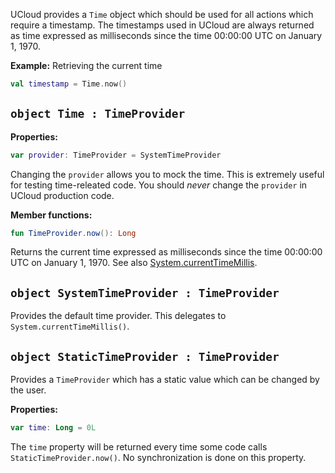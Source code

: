 UCloud provides a `Time` object which should be used for all actions which require a timestamp. The timestamps used in
UCloud are always returned as time expressed as milliseconds since the time 00:00:00 UTC on January 1, 1970.

__Example:__ Retrieving the current time

```kotlin
val timestamp = Time.now()
```

## `object Time : TimeProvider`

__Properties:__

```kotlin
var provider: TimeProvider = SystemTimeProvider
```

Changing the `provider` allows you to mock the time. This is extremely useful for testing time-releated code. You
should _never_ change the `provider` in UCloud production code.

__Member functions:__

```kotlin
fun TimeProvider.now(): Long
```

Returns the current time expressed as milliseconds since the time 00:00:00 UTC on January 1, 1970.
See also [System.currentTimeMillis](https://docs.oracle.com/javase/7/docs/api/java/lang/System.html#currentTimeMillis()).

## `object SystemTimeProvider : TimeProvider`

Provides the default time provider. This delegates to `System.currentTimeMillis()`.

## `object StaticTimeProvider : TimeProvider`

Provides a `TimeProvider` which has a static value which can be changed by the user.

__Properties:__

```kotlin
var time: Long = 0L
```

The `time` property will be returned every time some code calls `StaticTimeProvider.now()`. No synchronization is done
on this property.